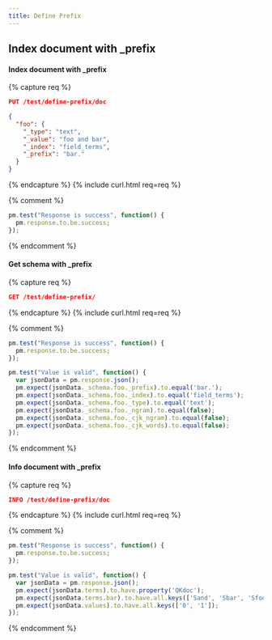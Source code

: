 ```yaml
---
title: Define Prefix
---
```


## Index document with _prefix

#### Index document with _prefix

{% capture req %}

```json
PUT /test/define-prefix/doc

{
  "foo": {
    "_type": "text",
    "_value": "foo and bar",
    "_index": "field_terms",
    "_prefix": "bar."
  }
}
```
{% endcapture %}
{% include curl.html req=req %}

{% comment %}
```js
pm.test("Response is success", function() {
  pm.response.to.be.success;
});
```
{% endcomment %}

####  Get schema with _prefix

{% capture req %}

```json
GET /test/define-prefix/
```
{% endcapture %}
{% include curl.html req=req %}

{% comment %}
```js
pm.test("Response is success", function() {
  pm.response.to.be.success;
});
```

```js
pm.test("Value is valid", function() {
  var jsonData = pm.response.json();
  pm.expect(jsonData._schema.foo._prefix).to.equal('bar.');
  pm.expect(jsonData._schema.foo._index).to.equal('field_terms');
  pm.expect(jsonData._schema.foo._type).to.equal('text');
  pm.expect(jsonData._schema.foo._ngram).to.equal(false);
  pm.expect(jsonData._schema.foo._cjk_ngram).to.equal(false);
  pm.expect(jsonData._schema.foo._cjk_words).to.equal(false);
});
```
{% endcomment %}

#### Info document with _prefix

{% capture req %}

```json
INFO /test/define-prefix/doc
```
{% endcapture %}
{% include curl.html req=req %}

{% comment %}
```js
pm.test("Response is success", function() {
  pm.response.to.be.success;
});
```

```js
pm.test("Value is valid", function() {
  var jsonData = pm.response.json();
  pm.expect(jsonData.terms).to.have.property('QKdoc');
  pm.expect(jsonData.terms.bar).to.have.all.keys(['Sand', 'Sbar', 'Sfoo']);
  pm.expect(jsonData.values).to.have.all.keys(['0', '1']);
});
```
{% endcomment %}